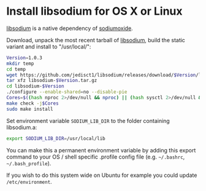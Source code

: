 # Install libsodium for OS X or Linux

[libsodium](https://github.com/jedisct1/libsodium) is a native dependency of [sodiumoxide](https://github.com/dnaq/sodiumoxide).

Download, unpack the most recent tarball of [libsodium](https://download.libsodium.org/libsodium/releases/), build the static variant and install to "/usr/local/":

```bash
Version=1.0.3
mkdir temp
cd temp
wget https://github.com/jedisct1/libsodium/releases/download/$Version/libsodium-$Version.tar.gz
tar xfz libsodium-$Version.tar.gz
cd libsodium-$Version
./configure --enable-shared=no --disable-pie
Cores=$((hash nproc 2>/dev/null && nproc) || (hash sysctl 2>/dev/null && sysctl -n hw.ncpu) || echo 1)
make check -j$Cores
sudo make install
```

Set environment variable `SODIUM_LIB_DIR` to the folder containing libsodium.a:

```bash
export SODIUM_LIB_DIR=/usr/local/lib
```

You can make this a permanent environment variable by adding this export command to your OS / shell specific .profile config file (e.g. `~/.bashrc`, `~/.bash_profile`).

If you wish to do this system wide on Ubuntu for example you could update `/etc/environment`.
